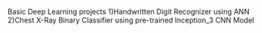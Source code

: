 Basic Deep Learning projects
1)Handwritten Digit Recognizer using ANN
2)Chest X-Ray Binary Classifier using pre-trained Inception_3 CNN Model
